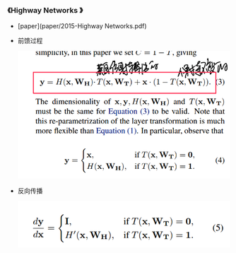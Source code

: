 ### 《Highway Networks 》

- [paper](paper/2015-Highway Networks.pdf)

- 前馈过程

  ![1540778260366](readme/highway_networks_%E5%89%8D%E9%A6%88.png)

- 反向传播

  ![1540778456252](readme/highway_networks_反馈.png)

